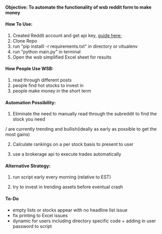 #### Objective: To automate the functionality of wsb reddit form to make money

#### How To Use:

1. Created Reddit account and get api key, [guide here:](https://towardsdatascience.com/how-to-use-the-reddit-api-in-python-5e05ddfd1e5c)
2. Clone Repo
3. run "pip installl -r requirements.txt" in directory or vitualenv
4. run "python main.py" in terminal 
5. Open the wsb simplified Excel sheet for results

#### How People Use WSB:

1. read through different posts
2. people find hot stocks to invest in 
3. people make money in the short term


#### Automation Possibility:

1. Eliminate the need to manually read through the subreddit to find the stock you need

/ are currently trending and bullish(ideally as early as possible to get the most gains)

2. Calculate rankings on a per stock basis to present to user

3. use a brokerage api to execute trades automatically


#### Alternative Strategy:

1. run script early every morning (relative to EST)

2. try to invest in trending assets before eventual crash 


#### To-Do
- empty lists or stocks appear with no headline list issue
- fix printing to Excel issues
- dynamic for users including directory specific code + adding in user password to script
 









